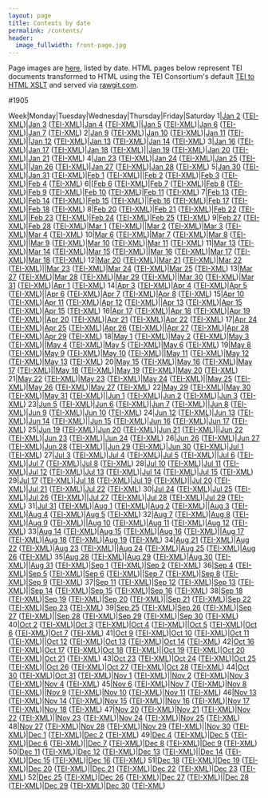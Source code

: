 ```yaml
---
layout: page
title: Contents by date
permalink: /contents/
header:
  image_fullwidth: front-page.jpg
---
```

Page images are [here](https://github.com/dig-eg-gaz/page-images), listed by date. HTML pages below represent TEI documents transformed to HTML using the TEI Consortium's default [TEI to HTML XSLT](http://www.tei-c.org/release/doc/tei-xsl/) and served via [rawgit.com](rawgit.com).

#1905

Week|Monday|Tuesday|Wednesday|Thursday|Friday|Saturday
1|[Jan 2]() ([TEI-XML]())|[Jan 3]() ([TEI-XML]())|[Jan 4]() ([TEI-XML]())||[Jan 5]() ([TEI-XML]())|[Jan 6]() ([TEI-XML]())|[Jan 7]() ([TEI-XML]())
2|[Jan 9]() ([TEI-XML]())|[Jan 10]() ([TEI-XML]())|[Jan 11]() ([TEI-XML]())||[Jan 12]() ([TEI-XML]())|[Jan 13]() ([TEI-XML]())|[Jan 14]() ([TEI-XML]())
3|[Jan 16]() ([TEI-XML]())|[Jan 17]() ([TEI-XML]())|[Jan 18]() ([TEI-XML]())||[Jan 19]() ([TEI-XML]())|[Jan 20]() ([TEI-XML]())|[Jan 21]() ([TEI-XML]())
4|[Jan 23]() ([TEI-XML]())|[Jan 24]() ([TEI-XML]())|[Jan 25]() ([TEI-XML]())||[Jan 26]() ([TEI-XML]())|[Jan 27]() ([TEI-XML]())|[Jan 28]() ([TEI-XML]())
5|[Jan 30]() ([TEI-XML]())|[Jan 31]() ([TEI-XML]())|[Feb 1]() ([TEI-XML]())||[Feb 2]() ([TEI-XML]())|[Feb 3]() ([TEI-XML]())|[Feb 4]() ([TEI-XML]())
6|[[Feb 6]() ([TEI-XML]())|[Feb 7]() ([TEI-XML]())|[Feb 8]() ([TEI-XML]())|[Feb 9]() ([TEI-XML]())|[Feb 10]() ([TEI-XML]())|[Feb 11]() ([TEI-XML]())
7|[Feb 13]() ([TEI-XML]())|[Feb 14]() ([TEI-XML]())|[Feb 15]() ([TEI-XML]())||[Feb 16]() ([TEI-XML]())|[Feb 17]() ([TEI-XML]())|[Feb 18]() ([TEI-XML]())
8|[Feb 20]() ([TEI-XML]())|[Feb 21]() ([TEI-XML]())|[Feb 22]() ([TEI-XML]())||[Feb 23]() ([TEI-XML]())|[Feb 24]() ([TEI-XML]())|[Feb 25]() ([TEI-XML]())
9|[Feb 27]() ([TEI-XML]())|[Feb 28]() ([TEI-XML]())|[Mar 1]() ([TEI-XML]())||[Mar 2]() ([TEI-XML]())|[Mar 3]() ([TEI-XML]())|[Mar 4]() ([TEI-XML]())
10|[Mar 6]() ([TEI-XML]())|[Mar 7]() ([TEI-XML]())|[Mar 8]() ([TEI-XML]())||[Mar 9]() ([TEI-XML]())|[Mar 10]() ([TEI-XML]())|[Mar 11]() ([TEI-XML]())
11|[Mar 13]() ([TEI-XML]())|[Mar 14]() ([TEI-XML]())|[Mar 15]() ([TEI-XML]())||[Mar 16]() ([TEI-XML]())|[Mar 17]() ([TEI-XML]())|[Mar 18]() ([TEI-XML]())
12|[Mar 20]() ([TEI-XML]())|[Mar 21]() ([TEI-XML]())|[Mar 22]() ([TEI-XML]())||[Mar 23]() ([TEI-XML]())|[Mar 24]() ([TEI-XML]())|[Mar 25]() ([TEI-XML]())
13|[Mar 27]() ([TEI-XML]())|[Mar 28]() ([TEI-XML]())|[Mar 29]() ([TEI-XML]())||[Mar 30]() ([TEI-XML]())|[Mar 31]() ([TEI-XML]())|[Apr 1]() ([TEI-XML]())
14|[Apr 3]() ([TEI-XML]())|[Apr 4]() ([TEI-XML]())|[Apr 5]() ([TEI-XML]())||[Apr 6]() ([TEI-XML]())|[Apr 7]() ([TEI-XML]())|[Apr 8]() ([TEI-XML]())
15|[Apr 10]() ([TEI-XML]())|[Apr 11]() ([TEI-XML]())|[Apr 12]() ([TEI-XML]())||[Apr 13]() ([TEI-XML]())|[Apr 15]() ([TEI-XML]())|[Apr 15]() ([TEI-XML]())
16|[Apr 17]() ([TEI-XML]())|[Apr 18]() ([TEI-XML]())|[Apr 19]() ([TEI-XML]())||[Apr 20]() ([TEI-XML]())|[Apr 21]() ([TEI-XML]())|[Apr 22]() ([TEI-XML]())
17|[Apr 24]() ([TEI-XML]())|[Apr 25]() ([TEI-XML]())|[Apr 26]() ([TEI-XML]())||[Apr 27]() ([TEI-XML]())|[Apr 28]() ([TEI-XML]())|[Apr 29]() ([TEI-XML]())
18|[May 1]() ([TEI-XML]())|[May 2]() ([TEI-XML]())|[May 3]() ([TEI-XML]())||[May 4]() ([TEI-XML]())|[May 5]() ([TEI-XML]())|[May 6]() ([TEI-XML]())
19|[May 8]() ([TEI-XML]())|[May 9]() ([TEI-XML]())|[May 10]() ([TEI-XML]())||[May 11]() ([TEI-XML]())|[May 12]() ([TEI-XML]())|[May 13]() ([TEI-XML]())
20|[May 15]() ([TEI-XML]())|[May 16]() ([TEI-XML]())|[May 17]() ([TEI-XML]())||[May 18]() ([TEI-XML]())|[May 19]() ([TEI-XML]())|[May 20]() ([TEI-XML]())
21|[May 22]() ([TEI-XML]())|[May 23]() ([TEI-XML]())|[May 24]() ([TEI-XML]())||[May 25]() ([TEI-XML]())|[May 26]() ([TEI-XML]())|[May 27]() ([TEI-XML]())
22|[May 29]() ([TEI-XML]())|[May 30]() ([TEI-XML]())|[May 31]() ([TEI-XML]())||[Jun 1]() ([TEI-XML]())|[Jun 2]() ([TEI-XML]())|[Jun 3]() ([TEI-XML]())
23|[Jun 5]() ([TEI-XML]())|[Jun 6]() ([TEI-XML]())|[Jun 7]() ([TEI-XML]())||[Jun 8]() ([TEI-XML]())|[Jun 9]() ([TEI-XML]())|[Jun 10]() ([TEI-XML]())
24|[Jun 12]() ([TEI-XML]())|[Jun 13]() ([TEI-XML]())|[Jun 14]() ([TEI-XML]())||[Jun 15]() ([TEI-XML]())|[Jun 16]() ([TEI-XML]())|[Jun 17]() ([TEI-XML]())
25|[Jun 19]() ([TEI-XML]())|[Jun 20]() ([TEI-XML]())|[Jun 21]() ([TEI-XML]())||[Jun 22]() ([TEI-XML]())|[Jun 23]() ([TEI-XML]())|[Jun 24]() ([TEI-XML]())
26|[Jun 26]() ([TEI-XML]())|[Jun 27]() ([TEI-XML]())|[Jun 28]() ([TEI-XML]())||[Jun 29]() ([TEI-XML]())|[Jun 30]() ([TEI-XML]())|[Jul 1]() ([TEI-XML]())
27|[Jul 3]() ([TEI-XML]())|[Jul 4]() ([TEI-XML]())|[Jul 5]() ([TEI-XML]())||[Jul 6]() ([TEI-XML]())|[Jul 7]() ([TEI-XML]())|[Jul 8]() ([TEI-XML]())
28|[Jul 10](https://cdn.rawgit.com/dig-eg-gaz/content/master/1905-07-10.html) ([TEI-XML](https://cdn.rawgit.com/dig-eg-gaz/content/master/1905-07-10.xml))|[Jul 11](https://cdn.rawgit.com/dig-eg-gaz/content/master/1905-07-11.html) ([TEI-XML](https://cdn.rawgit.com/dig-eg-gaz/content/master/1905-07-11.xml))|[Jul 12](https://cdn.rawgit.com/dig-eg-gaz/content/master/1905-07-12.html) ([TEI-XML](https://cdn.rawgit.com/dig-eg-gaz/content/master/1905-07-12.xml))|[Jul 13](https://cdn.rawgit.com/dig-eg-gaz/content/master/1905-07-13.html) ([TEI-XML](https://cdn.rawgit.com/dig-eg-gaz/content/master/1905-07-13.xml))|[Jul 14](https://cdn.rawgit.com/dig-eg-gaz/content/master/1905-07-14.html) ([TEI-XML](https://cdn.rawgit.com/dig-eg-gaz/content/master/1905-07-14.xml))|[Jul 15](https://cdn.rawgit.com/dig-eg-gaz/content/master/1905-07-15.html) ([TEI-XML](https://cdn.rawgit.com/dig-eg-gaz/content/master/1905-07-15.xml))
29|[Jul 17]() ([TEI-XML]())|[Jul 18]() ([TEI-XML]())|[Jul 19]() ([TEI-XML]())||[Jul 20]() ([TEI-XML]())|[Jul 21]() ([TEI-XML]())|[Jul 22]() ([TEI-XML]())
30|[Jul 24]() ([TEI-XML]())|[Jul 25]() ([TEI-XML]())|[Jul 26]() ([TEI-XML]())||[Jul 27]() ([TEI-XML]())|[Jul 28]() ([TEI-XML]())|[Jul 29]() ([TEI-XML]())
31|[Jul 31]() ([TEI-XML]())|[Aug 1]() ([TEI-XML]())|[Aug 2]() ([TEI-XML]())||[Aug 3]() ([TEI-XML]())|[Aug 4]() ([TEI-XML]())|[Aug 5]() ([TEI-XML]())
32|[Aug 7]() ([TEI-XML]())|[Aug 8]() ([TEI-XML]())|[Aug 9]() ([TEI-XML]())||[Aug 10]() ([TEI-XML]())|[Aug 11]() ([TEI-XML]())|[Aug 12]() ([TEI-XML]())
33|[Aug 14]() ([TEI-XML]())|[Aug 15]() ([TEI-XML]())|[Aug 16]() ([TEI-XML]())||[Aug 17]() ([TEI-XML]())|[Aug 18]() ([TEI-XML]())|[Aug 19]() ([TEI-XML]())
34|[Aug 21]() ([TEI-XML]())|[Aug 22]() ([TEI-XML]())|[Aug 23]() ([TEI-XML]())||[Aug 24]() ([TEI-XML]())|[Aug 25]() ([TEI-XML]())|[Aug 26]() ([TEI-XML]())
35|[Aug 28]() ([TEI-XML]())|[Aug 29]() ([TEI-XML]())|[Aug 30]() ([TEI-XML]())||[Aug 31]() ([TEI-XML]())|[Sep 1]() ([TEI-XML]())|[Sep 2]() ([TEI-XML]())
36|[Sep 4]() ([TEI-XML]())|[Sep 5]() ([TEI-XML]())|[Sep 6]() ([TEI-XML]())||[Sep 7]() ([TEI-XML]())|[Sep 8]() ([TEI-XML]())|[Sep 9]() ([TEI-XML]())
37|[Sep 11]() ([TEI-XML]())|[Sep 12]() ([TEI-XML]())|[Sep 13]() ([TEI-XML]())||[Sep 14]() ([TEI-XML]())|[Sep 15]() ([TEI-XML]())|[Sep 16]() ([TEI-XML]())
38|[Sep 18]() ([TEI-XML]())|[Sep 19]() ([TEI-XML]())|[Sep 20]() ([TEI-XML]())||[Sep 21]() ([TEI-XML]())|[Sep 22]() ([TEI-XML]())|[Sep 23]() ([TEI-XML]())
39|[Sep 25]() ([TEI-XML]())|[Sep 26]() ([TEI-XML]())|[Sep 27]() ([TEI-XML]())||[Sep 28]() ([TEI-XML]())|[Sep 29]() ([TEI-XML]())|[Sep 30]() ([TEI-XML]())
40|[Oct 2]() ([TEI-XML]())|[Oct 3]() ([TEI-XML]())|[Oct 4]() ([TEI-XML]())||[Oct 5]() ([TEI-XML]())|[Oct 6]() ([TEI-XML]())|[Oct 7]() ([TEI-XML]())
41|[Oct 9]() ([TEI-XML]())|[Oct 10]() ([TEI-XML]())|[Oct 11]() ([TEI-XML]())||[Oct 12]() ([TEI-XML]())|[Oct 13]() ([TEI-XML]())|[Oct 14]() ([TEI-XML]())
42|[Oct 16]() ([TEI-XML]())|[Oct 17]() ([TEI-XML]())|[Oct 18]() ([TEI-XML]())||[Oct 19]() ([TEI-XML]())|[Oct 20]() ([TEI-XML]())|[Oct 21]() ([TEI-XML]())
43|[Oct 23]() ([TEI-XML]())|[Oct 24]() ([TEI-XML]())|[Oct 25]() ([TEI-XML]())||[Oct 26]() ([TEI-XML]())|[Oct 27]() ([TEI-XML]())|[Oct 28]() ([TEI-XML]())
44|[Oct 30]() ([TEI-XML]())|[Oct 31]() ([TEI-XML]())|[Nov 1]() ([TEI-XML]())||[Nov 2]() ([TEI-XML]())|[Nov 3]() ([TEI-XML]())|[Nov 4]() ([TEI-XML]())
45|[Nov 6]() ([TEI-XML]())|[Nov 7]() ([TEI-XML]())|[Nov 8]() ([TEI-XML]())||[Nov 9]() ([TEI-XML]())|[Nov 10]() ([TEI-XML]())|[Nov 11]() ([TEI-XML]())
46|[Nov 13]() ([TEI-XML]())|[Nov 14]() ([TEI-XML]())|[Nov 15]() ([TEI-XML]())||[Nov 16]() ([TEI-XML]())|[Nov 17]() ([TEI-XML]())|[Nov 18]() ([TEI-XML]())
47|[Nov 20]() ([TEI-XML]())|[Nov 21]() ([TEI-XML]())|[Nov 22]() ([TEI-XML]())||[Nov 23]() ([TEI-XML]())|[Nov 24]() ([TEI-XML]())|[Nov 25]() ([TEI-XML]())
48|[Nov 27]() ([TEI-XML]())|[Nov 28]() ([TEI-XML]())|[Nov 29]() ([TEI-XML]())||[Nov 30]() ([TEI-XML]())|[Dec 1]() ([TEI-XML]())|[Dec 2]() ([TEI-XML]())
49|[Dec 4]() ([TEI-XML]())|[Dec 5]() ([TEI-XML]())|[Dec 6]() ([TEI-XML]())||[Dec 7]() ([TEI-XML]())|[Dec 8]() ([TEI-XML]())|[Dec 9]() ([TEI-XML]())
50|[Dec 11]() ([TEI-XML]())|[Dec 12]() ([TEI-XML]())|[Dec 13]() ([TEI-XML]())||[Dec 14]() ([TEI-XML]())|[Dec 15]() ([TEI-XML]())|[Dec 16]() ([TEI-XML]())
51|[Dec 18]() ([TEI-XML]())|[Dec 19]() ([TEI-XML]())|[Dec 20]() ([TEI-XML]())||[Dec 21]() ([TEI-XML]())|[Dec 22]() ([TEI-XML]())|[Dec 23]() ([TEI-XML]())
52|[Dec 25]() ([TEI-XML]())|[Dec 26]() ([TEI-XML]())|[Dec 27]() ([TEI-XML]())||[Dec 28]() ([TEI-XML]())|[Dec 29]() ([TEI-XML]())|[Dec 30]() ([TEI-XML]())
